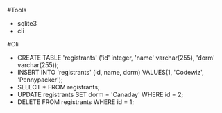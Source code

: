 #Tools
* sqlite3
* cli

#Cli
* CREATE TABLE 'registrants' ('id' integer, 'name' varchar(255), 'dorm' varchar(255)); 
* INSERT INTO 'registrants' (id, name, dorm) VALUES(1, 'Codewiz', 'Pennypacker');
* SELECT * FROM registrants;
* UPDATE registrants SET dorm = 'Canaday' WHERE id = 2;
* DELETE FROM registrants WHERE id = 1;
